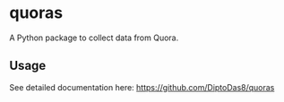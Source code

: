 # quoras

A Python package to collect data from Quora.

## Usage
See detailed documentation here: https://github.com/DiptoDas8/quoras
